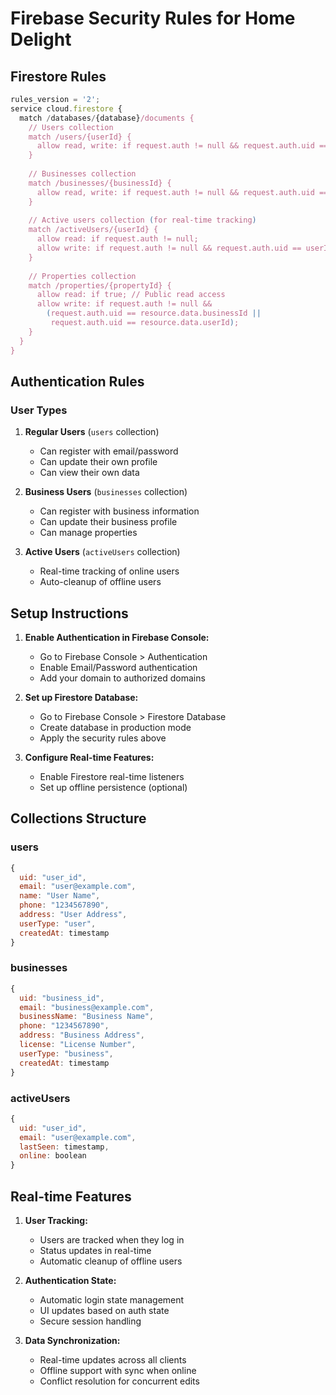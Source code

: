 # Firebase Security Rules for Home Delight

## Firestore Rules

```javascript
rules_version = '2';
service cloud.firestore {
  match /databases/{database}/documents {
    // Users collection
    match /users/{userId} {
      allow read, write: if request.auth != null && request.auth.uid == userId;
    }
    
    // Businesses collection
    match /businesses/{businessId} {
      allow read, write: if request.auth != null && request.auth.uid == businessId;
    }
    
    // Active users collection (for real-time tracking)
    match /activeUsers/{userId} {
      allow read: if request.auth != null;
      allow write: if request.auth != null && request.auth.uid == userId;
    }
    
    // Properties collection
    match /properties/{propertyId} {
      allow read: if true; // Public read access
      allow write: if request.auth != null && 
        (request.auth.uid == resource.data.businessId || 
         request.auth.uid == resource.data.userId);
    }
  }
}
```

## Authentication Rules

### User Types
1. **Regular Users** (`users` collection)
   - Can register with email/password
   - Can update their own profile
   - Can view their own data

2. **Business Users** (`businesses` collection)
   - Can register with business information
   - Can update their business profile
   - Can manage properties

3. **Active Users** (`activeUsers` collection)
   - Real-time tracking of online users
   - Auto-cleanup of offline users

## Setup Instructions

1. **Enable Authentication in Firebase Console:**
   - Go to Firebase Console > Authentication
   - Enable Email/Password authentication
   - Add your domain to authorized domains

2. **Set up Firestore Database:**
   - Go to Firebase Console > Firestore Database
   - Create database in production mode
   - Apply the security rules above

3. **Configure Real-time Features:**
   - Enable Firestore real-time listeners
   - Set up offline persistence (optional)

## Collections Structure

### users
```javascript
{
  uid: "user_id",
  email: "user@example.com",
  name: "User Name",
  phone: "1234567890",
  address: "User Address",
  userType: "user",
  createdAt: timestamp
}
```

### businesses
```javascript
{
  uid: "business_id",
  email: "business@example.com",
  businessName: "Business Name",
  phone: "1234567890",
  address: "Business Address",
  license: "License Number",
  userType: "business",
  createdAt: timestamp
}
```

### activeUsers
```javascript
{
  uid: "user_id",
  email: "user@example.com",
  lastSeen: timestamp,
  online: boolean
}
```

## Real-time Features

1. **User Tracking:**
   - Users are tracked when they log in
   - Status updates in real-time
   - Automatic cleanup of offline users

2. **Authentication State:**
   - Automatic login state management
   - UI updates based on auth state
   - Secure session handling

3. **Data Synchronization:**
   - Real-time updates across all clients
   - Offline support with sync when online
   - Conflict resolution for concurrent edits 
